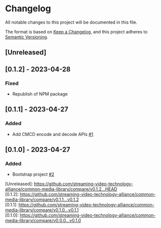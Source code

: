 # Changelog
All notable changes to this project will be documented in this file.

The format is based on [Keep a Changelog](https://keepachangelog.com/en/1.0.0/),
and this project adheres to [Semantic Versioning](https://semver.org/spec/v2.0.0.html).
<!--
## [VERSION] - DATE
### Added
### Changed
### Deprecated
### Documentation
### Fixed
### Removed
### Security

[VERSION]: https://github.com/streaming-video-technology-alliance/common-media-library/compare/PREVIOUS_TAG...VERSION_TAG
-->

## [Unreleased]


## [0.1.2] - 2023-04-28

### Fixed
- Republish of NPM package


## [0.1.1] - 2023-04-27

### Added
- Add CMCD encode and decode APIs [#1](https://github.com/streaming-video-technology-alliance/common-media-library/issues/1)


## [0.1.0] - 2023-04-27

### Added
- Bootstrap project [#2](https://github.com/streaming-video-technology-alliance/common-media-library/issues/2)


[Unreleased]\: https://github.com/streaming-video-technology-alliance/common-media-library/compare/v0.1.2...HEAD  
[0.1.2]\: https://github.com/streaming-video-technology-alliance/common-media-library/compare/v0.1.1...v0.1.2  
[0.1.1]\: https://github.com/streaming-video-technology-alliance/common-media-library/compare/v0.1.0...v0.1.1  
[0.1.0]\: https://github.com/streaming-video-technology-alliance/common-media-library/compare/v0.0.0...v0.1.0  
